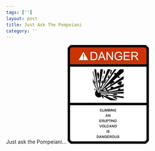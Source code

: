 ```yaml
---
tags: ['']
layout: post
title: Just Ask The Pompeiani
category: ''
---
```

Just ask the Pompeiani...
![Just ask the Pompeiani...](/uploads/2012-8-31-just-ask-the-pompeiani.jpg)
